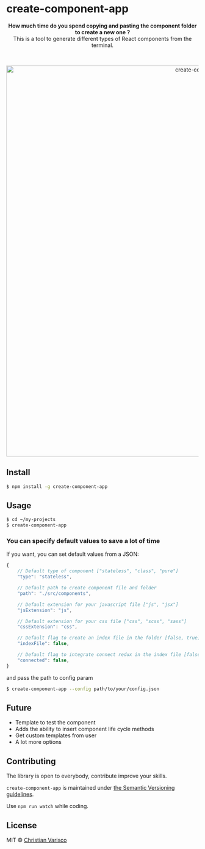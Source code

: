 # create-component-app

<p align="center">
<strong>How much time do you spend copying and pasting the component folder to create a new one ?</strong><br />
This is a tool to generate different types of React components from the terminal.
</p>

<br />

<p align="center">
  <img src="https://user-images.githubusercontent.com/7335613/27637827-5a2c1dba-5c11-11e7-8676-deeb230086dc.gif" alt="create-component-app" width="1024" />
</p>

## Install

```sh
$ npm install -g create-component-app
```

## Usage

```sh
$ cd ~/my-projects
$ create-component-app
```

### You can specify default values to save a lot of time

If you want, you can set default values from a JSON:  

```javascript
{   
    // Default type of component ["stateless", "class", "pure"]
    "type": "stateless", 

    // Default path to create component file and folder
    "path": "./src/components",

    // Default extension for your javascript file ["js", "jsx"]
    "jsExtension": "js",

    // Default extension for your css file ["css", "scss", "sass"]
    "cssExtension": "css",

    // Default flag to create an index file in the folder [false, true]
    "indexFile": false,

    // Default flag to integrate connect redux in the index file [false, true]
    "connected": false,
}
```

and pass the path to config param
```sh
$ create-component-app --config path/to/your/config.json
```

## Future

- Template to test the component
- Adds the ability to insert component life cycle methods
- Get custom templates from user
- A lot more options

## Contributing
The library is open to everybody, contribute improve your skills.   

`create-component-app` is maintained under [the Semantic Versioning guidelines](http://semver.org/).

Use `npm run watch` while coding.

## License

MIT © [Christian Varisco](https://github.com/CVarisco)
